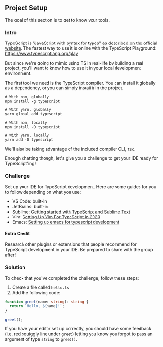 ## Project Setup

The goal of this section is to get to know your tools.

### Intro

TypeScript is "JavaScript with syntax for types" as [described on the official website](https://www.typescriptlang.org/). The fastest way to use it is online with the TypeScript Playground: https://www.typescriptlang.org/play

But since we're going to mimic using TS in real-life by building a real project, you'll want to know how to use it in your local development environment.

The first tool we need is the TypeScript compiler. You can install it globally as a dependency, or you can simply install it in the project.

```shell
# With npm, globally
npm install -g typescript

# With yarn, globally
yarn global add typescript

# With npm, locally
npm install -D typescript

# With yarn, locally
yarn add -D typescript
```

We'll also be taking advantage of the included compiler CLI, `tsc`.

Enough chatting though, let's give you a challenge to get your IDE ready for TypeScript'ing!

### Challenge

Set up your IDE for TypeScript development. Here are some guides for you to follow depending on what you use:

- VS Code: built-in
- JetBrains: built-in
- Sublime: [Getting started with TypeScript and Sublime Text](https://cmatskas.com/getting-started-with-typescript-and-sublime-text/)
- Vim: [Setting Up Vim For TypeScript in 2020](https://www.vimfromscratch.com/articles/setting-up-vim-for-typescript)
- Emacs: [Setting up emacs for typescript development](https://willschenk.com/articles/2021/setting_up_emacs_for_typescript_development/)

#### Extra Credit

Research other plugins or extensions that people recommend for TypeScript development in your IDE. Be prepared to share with the group after!

### Solution

To check that you've completed the challenge, follow these steps:

1. Create a file called `hello.ts`
2. Add the following code:

```typescript
function greet(name: string): string {
  return `Hello, ${name}!`;
}

greet();
```

If you have your editor set up correctly, you should have some feedback (i.e. red squiggly line under `greet`) letting you know you forgot to pass an argument of type `string` to `greet()`.

